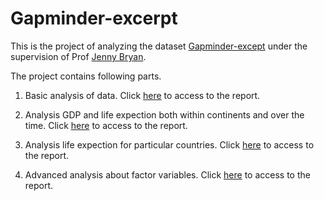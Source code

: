 Gapminder-excerpt
=================

This is the project of analyzing the dataset [Gapminder-except](https://github.com/blacksde/Gapminder-excerpt/blob/master/gapminderDataFiveYear.txt) under the supervision of Prof [Jenny Bryan](https://github.com/jennybc).

The project contains following parts.

1. Basic analysis of data. Click [here](https://github.com/blacksde/Gapminder-excerpt/blob/master/Basic%20analysis%20of%20data/basic%20analysis%20of%20data.md) to access to the report.

2. Analysis GDP and life expection both within continents and over the time. Click [here](https://github.com/blacksde/Gapminder-excerpt/blob/master/GDP%20and%20life%20expection/GDP%20and%20life%20expection.md) to access to the report.

3. Analysis life expection for particular countries. Click [here](https://github.com/blacksde/Gapminder-excerpt/blob/master/particular%20countries/particular%20countries.md) to access to the report.
4.  Advanced analysis about factor variables. Click [here](https://github.com/blacksde/Gapminder-excerpt/blob/master/Advanced%20analysis%20about%20factor%20variables/Advanced%20analysis%20about%20factor%20variables.md) to access to the report.
